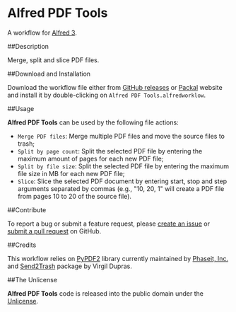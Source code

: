 Alfred PDF Tools
=======================
A workflow for [Alfred 3][1].  

##Description

Merge, split and slice PDF files.

##Download and Installation

Download the workflow file either from [GitHub releases][2] or [Packal][3] website and install it by double-clicking on `Alfred PDF Tools.alfredworklow`.

##Usage

**Alfred PDF Tools** can be used by the following file actions:

* `Merge PDF files`: Merge multiple PDF files and move the source files to trash;
* `Split by page count`: Split the selected PDF file by entering the maximum amount of pages for each new PDF file;
* `Split by file size`: Split the selected PDF file by entering the maximum file size in MB for each new PDF file;
* `Slice`:  Slice the selected PDF document by entering start, stop and step arguments separated by commas (e.g., "10, 20, 1" will create a PDF file from pages 10 to 20 of the source file).

##Contribute

To report a bug or submit a feature request, please [create an issue][4] or [submit a pull request][5] on GitHub.

##Credits

This workflow relies on [PyPDF2][6] library currently maintained by [Phaseit, Inc.][7] and [Send2Trash][8] package by Virgil Dupras.

##The Unlicense

**Alfred PDF Tools** code is released into the public domain under the [Unlicense][9].

[1]: http://www.alfredapp.com/
[2]: https://github.com/xilopaint/alfred-pdf-tools/releases/latest
[3]: http://www.packal.org/workflow/alfred-pdf-tools
[4]: https://github.com/xilopaint/alfred-pdf-tools/issues
[5]: https://github.com/xilopaint/alfred-pdf-tools/pulls
[6]: https://github.com/mstamy2/PyPDF2
[7]:http://phaseit.net
[8]:https://github.com/hsoft/send2trash
[9]: http://unlicense.org/UNLICENSE